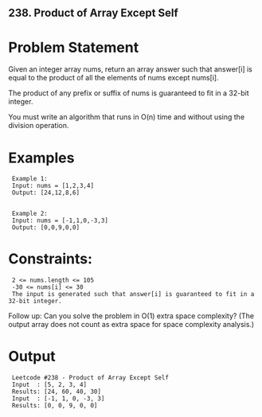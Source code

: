 ## 238. Product of Array Except Self

# Problem Statement
Given an integer array nums, return an array answer such that answer[i] is equal to the product of all the elements of nums except nums[i].

The product of any prefix or suffix of nums is guaranteed to fit in a 32-bit integer.

You must write an algorithm that runs in O(n) time and without using the division operation.

# Examples 

     Example 1:
     Input: nums = [1,2,3,4]
     Output: [24,12,8,6]


     Example 2:
     Input: nums = [-1,1,0,-3,3]
     Output: [0,0,9,0,0]
 

# Constraints:

     2 <= nums.length <= 105
     -30 <= nums[i] <= 30
     The input is generated such that answer[i] is guaranteed to fit in a 32-bit integer.
 

Follow up: Can you solve the problem in O(1) extra space complexity? (The output array does not count as extra space for space complexity analysis.)

# Output

     Leetcode #238 - Product of Array Except Self
     Input  : [5, 2, 3, 4]
     Results: [24, 60, 40, 30]
     Input  : [-1, 1, 0, -3, 3]
     Results: [0, 0, 9, 0, 0]